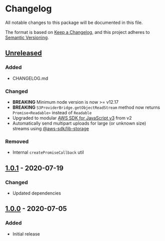 # Changelog

All notable changes to this package will be documented in this file.

The format is based on [Keep a Changelog](https://keepachangelog.com/en/1.0.0/),
and this project adheres to [Semantic Versioning](https://semver.org/spec/v2.0.0.html).

## [Unreleased]

### Added

- CHANGELOG.md

### Changed

- **BREAKING** Minimum node version is now >= v12.17
- **BREAKING** `S3ProviderBridge.getObjectReadStream` method now returns `Promise<Readable>` instead of `Readable`
- Upgraded to modular [AWS SDK for JavaScript v3](https://docs.aws.amazon.com/AWSJavaScriptSDK/v3/latest/index.html) from v2
- Automatically send multipart uploads for large (or unknown size) streams using [@aws-sdk/lib-storage](https://docs.aws.amazon.com/AWSJavaScriptSDK/v3/latest/modules/_aws_sdk_lib_storage.html)

### Removed

- Internal `createPromiseCallback` util

## [1.0.1] - 2020-07-19

### Changed

- Updated dependencies

## [1.0.0] - 2020-07-05

### Added

- Initial release

[unreleased]: https://github.com/adamjarret/s3-publish/compare/provider-s3-1.0.1...HEAD
[1.0.1]: https://github.com/adamjarret/s3-publish/releases/tag/provider-s3-1.0.1
[1.0.0]: https://github.com/adamjarret/s3-publish/releases/tag/provider-s3-1.0.0
